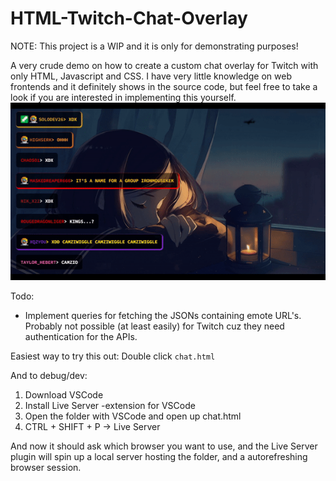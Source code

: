 # HTML-Twitch-Chat-Overlay

NOTE: This project is a WIP and it is only for demonstrating purposes!

A very crude demo on how to create a custom chat overlay for Twitch with only HTML, Javascript and CSS. I have very little knowledge on web frontends and it definitely shows in the source code, but feel free to take a look if you are interested in implementing this yourself.
![](chat.gif)

Todo:
* Implement queries for fetching the JSONs containing emote URL's. Probably not possible (at least easily) for Twitch cuz they need authentication for the APIs.

Easiest way to try this out:
Double click `chat.html`

And to debug/dev:
1) Download VSCode
2) Install Live Server -extension for VSCode
3) Open the folder with VSCode and open up chat.html
4) CTRL + SHIFT + P -> Live Server

And now it should ask which browser you want to use, and the Live Server plugin will spin up a local server hosting the folder,
and a autorefreshing browser session.
